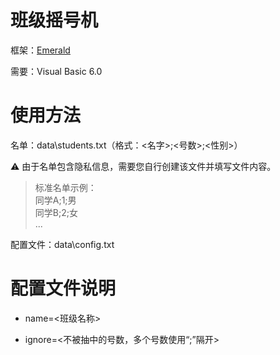 # 班级摇号机

框架：[Emerald](https://github.com/buger404/Emerald)

需要：Visual Basic 6.0

# 使用方法

名单：data\students.txt（格式：<名字>;<号数>;<性别>）

⚠ 由于名单包含隐私信息，需要您自行创建该文件并填写文件内容。

> 标准名单示例：  
> 同学A;1;男   
> 同学B;2;女   
> ...  

配置文件：data\config.txt

# 配置文件说明

* name=<班级名称>

* ignore=<不被抽中的号数，多个号数使用“;”隔开>
